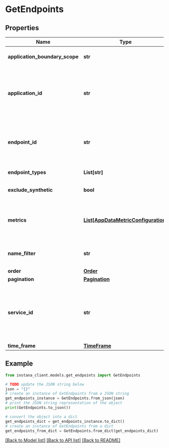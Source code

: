# GetEndpoints


## Properties

Name | Type | Description | Notes
------------ | ------------- | ------------- | -------------
**application_boundary_scope** | **str** | Use when querying calls of an application:  &#x60;INBOUND&#x60;: only inbound calls   &#x60;ALL&#x60;: all the calls to that application (inbound + internal) | [optional] 
**application_id** | **str** | An Instana generated unique identifier for an Application. If specified, the list of results will be filtered for the specified Application ID. Eg: &#x60;Av62RoIKQv-A3n6DbMQh9g&#x60;. One can see the application id from Instana UI by going to an Application Perspective page. In the URL, there will be &#x60;appId&#x3D;Av62RoIKQv-A3n6DbMQh9g&#x60;. Alternatively, one can use &#x60;Get applications&#x60; API endpoint to get the application id in &#x60;id&#x60; parameter.  | [optional] 
**endpoint_id** | **str** | An Instana generated unique identifier for an Endpoint. If specified, the list of results will be filtered for the specified Endpoint ID. Eg &#x60;NCRq5oYnan5x-PkdTPQwLLUdu5M&#x60;. One can see the endpoint id from Instana UI by going to an Endpoint page. In the URL, there will be &#x60;endpointId&#x3D;NCRq5oYnan5x-PkdTPQwLLUdu5M&#x60;. Alternatively, one can use &#x60;Get endpoints&#x60; API endpoint to get the endpoint id in &#x60;id&#x60; parameter.  | [optional] 
**endpoint_types** | **List[str]** | A list of endpoint types, each of which is a string. An endpoint can specified for a database, an SDK, etc. | [optional] 
**exclude_synthetic** | **bool** | A variable used to specify whether synthetic endpoints should be excluded. If set to &#39;true&#39;, synthetic endpoints will be excluded from the result. | [optional] 
**metrics** | [**List[AppDataMetricConfiguration]**](AppDataMetricConfiguration.md) | A list of objects each of which defines a metric and the (statistical) aggregation -- MEAN, SUM, MAX, etc -- that should be used to summarize it for the defined time frame. Eg: &#x60;[{ &#39;metric&#39;: &#39;latency&#39;, &#39;aggregation&#39;: &#39;MEAN&#39;}]&#x60;. To know more about supported metrics and its aggregation, See &#x60;Get Metric catalog&#x60;. | 
**name_filter** | **str** | filter by endpoint name with &#x60;contains&#x60; semantic. Eg: Let&#39;s say there are 2 Endpoint names &#x60;GET /api/fetch&#x60; and &#x60;GET /api/update&#x60;, you can set &#x60;GET /api/&#x60; here to include the two Endpoints. | [optional] 
**order** | [**Order**](Order.md) |  | [optional] 
**pagination** | [**Pagination**](Pagination.md) |  | [optional] 
**service_id** | **str** | An Instana generated unique identifier for a Service. If specified, the list of results will be filtered for the specified Service ID. Eg: &#x60;3feb3dcd206c166ef2b41c707e0cd38d7cd325aa&#x60;. One can see the service id from Instana UI by going to a Service page. In the URL, there will be &#x60;serviceId&#x3D;3feb3dcd206c166ef2b41c707e0cd38d7cd325aa&#x60;. Alternatively, one can use &#x60;Get services&#x60; API endpoint to get the service id in &#x60;id&#x60; parameter.  | [optional] 
**time_frame** | [**TimeFrame**](TimeFrame.md) |  | [optional] 

## Example

```python
from instana_client.models.get_endpoints import GetEndpoints

# TODO update the JSON string below
json = "{}"
# create an instance of GetEndpoints from a JSON string
get_endpoints_instance = GetEndpoints.from_json(json)
# print the JSON string representation of the object
print(GetEndpoints.to_json())

# convert the object into a dict
get_endpoints_dict = get_endpoints_instance.to_dict()
# create an instance of GetEndpoints from a dict
get_endpoints_from_dict = GetEndpoints.from_dict(get_endpoints_dict)
```
[[Back to Model list]](../README.md#documentation-for-models) [[Back to API list]](../README.md#documentation-for-api-endpoints) [[Back to README]](../README.md)



